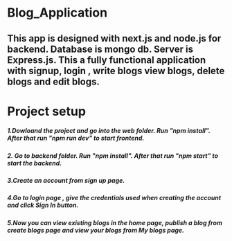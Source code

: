# Blog_Application

## This app is designed with next.js and node.js for backend. Database is mongo db. Server is Express.js. This a fully functional application with signup, login , write blogs view blogs, delete blogs and edit blogs.

# Project setup

##### 1.Dowloand the project and go into the web folder. Run "npm install". After that run "npm run dev" to start frontend.

##### 2. Go to backend folder. Run "npm install". After that run "npm start" to start the backend.

##### 3.Create an account from sign up page.

##### 4.Go to login page , give the credentials used when creating the account and click Sign In button.

##### 5.Now you can view existing blogs in the home page, publish a blog from create blogs page and view your blogs from My blogs page.
